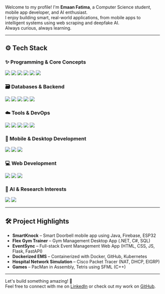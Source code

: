 Welcome to my profile! I'm **Emaan Fatima**, a Computer Science student, mobile app developer, and AI enthusiast.  
I enjoy building smart, real-world applications, from mobile apps to intelligent systems using web scraping and deepfake AI.  
Always curious, always learning.

---

## ⚙️ Tech Stack

### ✨ Programming & Core Concepts
<p align="left">
  <img src="https://img.shields.io/badge/C++-00599C?style=for-the-badge&logo=c%2B%2B&logoColor=white" />
  <img src="https://img.shields.io/badge/Java-ED8B00?style=for-the-badge&logo=java&logoColor=white" />
  <img src="https://img.shields.io/badge/Python-3776AB?style=for-the-badge&logo=python&logoColor=white" />
  <img src="https://img.shields.io/badge/C%23-239120?style=for-the-badge&logo=c-sharp&logoColor=white" />
  <img src="https://img.shields.io/badge/Assembly-6E4C13?style=for-the-badge&logo=gnuemacs&logoColor=white" />
  <img src="https://img.shields.io/badge/OOP-007396?style=for-the-badge&logo=codeforces&logoColor=white" />
</p>

### 🗃️ Databases & Backend
<p align="left">
  <img src="https://img.shields.io/badge/SQL%20Server-CC2927?style=for-the-badge&logo=microsoft-sql-server&logoColor=white" />
  <img src="https://img.shields.io/badge/MongoDB-4EA94B?style=for-the-badge&logo=mongodb&logoColor=white" />
  <img src="https://img.shields.io/badge/Firebase-FFCA28?style=for-the-badge&logo=firebase&logoColor=black" />
  <img src="https://img.shields.io/badge/FastAPI-009688?style=for-the-badge&logo=fastapi&logoColor=white" />
  <img src="https://img.shields.io/badge/Flask-000000?style=for-the-badge&logo=flask&logoColor=white" />
</p>

### ☁️ Tools & DevOps
<p align="left">
  <img src="https://img.shields.io/badge/GitHub-181717?style=for-the-badge&logo=github&logoColor=white" />
  <img src="https://img.shields.io/badge/Docker-2496ED?style=for-the-badge&logo=docker&logoColor=white" />
  <img src="https://img.shields.io/badge/Linux-FCC624?style=for-the-badge&logo=linux&logoColor=black" />
  <img src="https://img.shields.io/badge/Trello-0079BF?style=for-the-badge&logo=trello&logoColor=white" />
  <img src="https://img.shields.io/badge/Jira-0052CC?style=for-the-badge&logo=jira&logoColor=white" />
</p>

### 📱 Mobile & Desktop Development
<p align="left">
  <img src="https://img.shields.io/badge/Android%20Studio-3DDC84?style=for-the-badge&logo=android-studio&logoColor=white" />
  <img src="https://img.shields.io/badge/.NET-512BD4?style=for-the-badge&logo=dotnet&logoColor=white" />
  <img src="https://img.shields.io/badge/Windows%20Forms-0078D7?style=for-the-badge&logo=windows&logoColor=white" />
</p>

### 💻 Web Development
<p align="left">
  <img src="https://img.shields.io/badge/HTML5-E34F26?style=for-the-badge&logo=html5&logoColor=white" />
  <img src="https://img.shields.io/badge/CSS3-1572B6?style=for-the-badge&logo=css3&logoColor=white" />
  <img src="https://img.shields.io/badge/JavaScript-F7DF1E?style=for-the-badge&logo=javascript&logoColor=black" />
</p>

### 🧠 AI & Research Interests
<p align="left">
  <img src="https://img.shields.io/badge/Web%20Scraping-4B8BBE?style=for-the-badge&logo=python&logoColor=white" />
  <img src="https://img.shields.io/badge/Deepfake%20AI-A7373D?style=for-the-badge&logo=ai&logoColor=white" />
</p>

---

## 🛠️ Project Highlights
- **SmartKnock** – Smart Doorbell mobile app using Java, Firebase, ESP32  
- **Flex Gym Trainer** – Gym Management Desktop App (.NET, C#, SQL)  
- **EventSync** – Full-stack Event Management Web App (HTML, CSS, JS, Flask, FastAPI)  
- **Dockerized EMS** – Containerized with Docker, GitHub, Kubernetes  
- **Hospital Network Simulation** – Cisco Packet Tracer (NAT, DHCP, EIGRP)  
- **Games** – PacMan in Assembly, Tetris using SFML (C++)

---

Let's build something amazing! 🚀  
Feel free to connect with me on [LinkedIn](https://www.linkedin.com/in/emaan-fatima-42723a311/) or check out my work on [GitHub](https://github.com/emaanfatima118).
